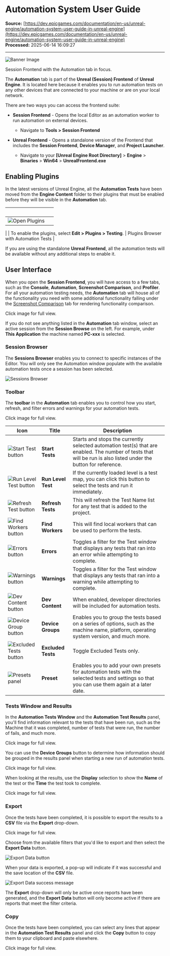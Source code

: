 # Automation System User Guide

**Source:** [https://dev.epicgames.com/documentation/en-us/unreal-engine/automation-system-user-guide-in-unreal-engine](https://dev.epicgames.com/documentation/en-us/unreal-engine/automation-system-user-guide-in-unreal-engine)  
**Processed:** 2025-06-14 16:09:27

---

![Banner Image](https://d1iv7db44yhgxn.cloudfront.net/documentation/images/ff3be0a1-6659-4861-bb6b-486574e1bdf6/automation-banner.png "Banner Image")

Session Frontend with the Automation tab in focus.

The **Automation** tab is part of the **Unreal (Session) Frontend** of **Unreal Engine**. It is located here because it enables you to run automation tests on any other devices that are connected to your machine or are on your local network.

There are two ways you can access the frontend suite:

-   **Session Frontend** - Opens the local Editor as an automation worker to run automation on external devices.
    
    -   Navigate to **Tools > Session Frontend**
-   **Unreal Frontend** - Opens a standalone version of the Frontend that includes the **Session Frontend**, **Device Manager**, and **Project Launcher**.
    
    -   Navigate to your **\[Unreal Engine Root Directory\]** > **Engine** > **Binaries** > **Win64** > **UnrealFrontend.exe**

## Enabling Plugins

In the latest versions of Unreal Engine, all the **Automation Tests** have been moved from the **Engine Content** folder to their plugins that must be enabled before they will be visible in the **Automation** tab.

|   |   |
| --- | --- |
| ![Open Plugins](https://d1iv7db44yhgxn.cloudfront.net/documentation/images/3978f501-5cec-4c74-9ab6-2879d4954b17/ue5_1-01-open-plugins.png "Open Plugins") | 
 |
| To enable the plugins, select **Edit > Plugins > Testing**. | Plugins Browser with Automation Tests |

If you are using the standalone **Unreal Frontend**, all the automation tests will be available without any additional steps to enable it.

## User Interface

When you open the **Session Frontend**, you will have access to a few tabs, such as the **Console**, **Automation**, **Screenshot Comparison**, and **Profiler**. For all your automation testing needs, the **Automation** tab will house all of the functionality you need with some additional functionality falling under the [Screenshot Comparison](/documentation/en-us/unreal-engine/screenshot-comparison-tool-in-unreal-engine) tab for rendering functionality comparison.

Click image for full view.

If you do not see anything listed in the **Automation** tab window, select an active session from the **Session Browse** on the left. For example, under **This Application** the machine named **PC-xxx** is selected.

### Session Browser

The **Sessions Browser** enables you to connect to specific instances of the Editor. You will only see the Automation window populate with the available automation tests once a session has been selected.

![Sessions Browser](https://d1iv7db44yhgxn.cloudfront.net/documentation/images/6f6bbbfd-a512-4831-88a4-19c67390cd58/ue5_1-04-session-browser.png "Sessions Browser")

### Toolbar

The **toolbar** in the **Automation** tab enables you to control how you start, refresh, and filter errors and warnings for your automation tests.

Click image for full view.

| Icon | Title | Description |
| --- | --- | --- |
| ![Start Test button](https://d1iv7db44yhgxn.cloudfront.net/documentation/images/59264fd3-241a-4a88-8dfa-b20e01badfcb/ue5_1-06-start-test-button.png "Start Test button") | **Start Tests** | Starts and stops the currently selected automation test(s) that are enabled. The number of tests that will be run is also listed under the button for reference. |
| ![Run Level Test button](https://d1iv7db44yhgxn.cloudfront.net/documentation/images/9e8647b2-2777-4d1b-b597-571f8d3ebe2d/ue5_1-07-run-level-test-button.png "Run Level Test button") | **Run Level Test** | If the currently loaded level is a test map, you can click this button to select the tests and run it immediately. |
| ![Refresh Test button](https://d1iv7db44yhgxn.cloudfront.net/documentation/images/dbe0e0d9-4554-4655-ae3d-c6cf146fb0c7/ue5_1-08-refresh-tests-button.png "Refresh Test button") | **Refresh Tests** | This will refresh the Test Name list for any test that is added to the project. |
| ![Find Workers button](https://d1iv7db44yhgxn.cloudfront.net/documentation/images/d230ab0f-4261-4e72-898d-395dc7e595df/ue5_1-09-find-workers-button.png "Find Workers button") | **Find Workers** | This will find local workers that can be used to perform the tests. |
| ![Errors button](https://d1iv7db44yhgxn.cloudfront.net/documentation/images/e22ff385-4bf5-473d-b72c-3e4d08810eb5/ue5_1-10-errors-button.png "Errors button") | **Errors** | Toggles a filter for the Test window that displays any tests that ran into an error while attempting to complete. |
| ![Warnings button](https://d1iv7db44yhgxn.cloudfront.net/documentation/images/e1451191-e8d5-40da-81be-b96130a859b6/ue5_1-11-warnings-button.png "Warnings button") | **Warnings** | Toggles a filter for the Test window that displays any tests that ran into a warning while attempting to complete. |
| ![Dev Content button](https://d1iv7db44yhgxn.cloudfront.net/documentation/images/439fb35d-c221-4f73-ae2c-29759e686fce/ue5_1-12-dev-content-button.png "Dev Content button") | **Dev Content** | When enabled, developer directories will be included for automation tests. |
| ![Device Group button](https://d1iv7db44yhgxn.cloudfront.net/documentation/images/6195a2b8-1d49-4cb5-9546-85a8257aecfa/ue5_1-14-device-grups-button.png "Device Group button") | **Device Groups** | Enables you to group the tests based on a series of options, such as the machine name, platform, operating system version, and much more. |
| ![Excluded Tests button](https://d1iv7db44yhgxn.cloudfront.net/documentation/images/0e942181-f1d1-4104-8fdf-6518714e7899/ue5_1-13-excluded-tests-button.png "Excluded Tests button") | **Excluded Tests** | Toggle Excluded Tests only. |
| ![Presets panel](https://d1iv7db44yhgxn.cloudfront.net/documentation/images/7644b518-a06b-4184-a8b6-f6ab71886251/ue5_1-15-presets-panel.png "Presets panel") | **Preset** | Enables you to add your own presets for automation tests with the selected tests and settings so that you can use them again at a later date. |

### Tests Window and Results

In the **Automation Tests Window** and the **Automation Test Results** panel, you'll find information relevant to the tests that have been run, such as the Machine that it was completed, number of tests that were run, the number of fails, and much more.

Click image for full view.

You can use the **Device Groups** button to determine how information should be grouped in the results panel when starting a new run of automation tests.

Click image for full view.

When looking at the results, use the **Display** selection to show the **Name** of the test or the **Time** the test took to complete.

Click image for full view.

### Export

Once the tests have been completed, it is possible to export the results to a **CSV** file via the **Export** drop-down.

Click image for full view.

Choose from the available filters that you'd like to export and then select the **Export Data** button.

![Export Data button](https://d1iv7db44yhgxn.cloudfront.net/documentation/images/63052160-9651-4eec-a3fa-ab52a2137116/ue5_1-20-export-data.png "Export Data button")

When your data is exported, a pop-up will indicate if it was successful and the save location of the **CSV** file.

![Export Data success message](https://d1iv7db44yhgxn.cloudfront.net/documentation/images/b510d91a-2b58-46d1-847f-e77a7fa4f67c/ue5_1-21-export-data-success-message.png "Export Data success message")

The **Export** drop-down will only be active once reports have been generated, and the **Export Data** button will only become active if there are reports that meet the filter criteria.

### Copy

Once the tests have been completed, you can select any lines that appear in the **Automation Test Results** panel and click the **Copy** button to copy them to your clipboard and paste elsewhere.

Click image for full view.